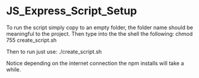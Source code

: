 # JS_Express_Script_Setup
To run the script simply copy to an empty folder, the folder name should be meaningful to the project.
Then  type into the the shell the following:
chmod 755 create_script.sh

Then to run just use:
./create_script.sh

Notice depending on the internet connection the npm installs will take a while.
